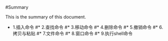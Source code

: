 #Summary

This is the summary of this document.

* 1.插入命令
#* 2.查找命令
#* 3.移动命令
#* 4.删除命令
#* 5.撤销命令
#* 6.拷贝与粘贴
#* 7.文件命令
#* 8.窗口命令
#* 9.执行shell命令
